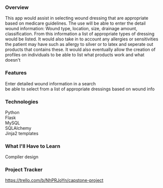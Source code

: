 
### Overview
This app would assist in selecting wound dressing that are appropriate based on medicare guidelines. 
The use will be able to enter the detail wound information: Wound type, location, size, drainage amount, classification. 
From this information a list of appropriate types of dressing would be listed. 
It would also take in to account any allergies or sensitivities the patient may have such as allergy to silver or to latex and seperate out products that contains these. 
It would also eventually allow the creation of profiles on individuals to be able to list what products work and what doesn't
 
### Features
Enter detailed wound information in a search<br>
be able to select from a list of appropriate dressings based on wound info<br>


### Technologies
Python<br>
Flask<br>
MySQL<br>
SQLAlchemy<br>
Jinja2 templates

### What I'll Have to Learn
Compiler design
### Project Tracker
https://trello.com/b/NhPRJoYn/capstone-project
